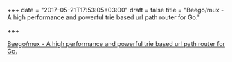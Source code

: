 +++
date = "2017-05-21T17:53:05+03:00"
draft = false
title = "Beego/mux - A high performance and powerful trie based url path router for Go."

+++

<p><a href="https://github.com/beego/mux">Beego/mux - A high performance and powerful trie based url path router for Go.</a></p>
